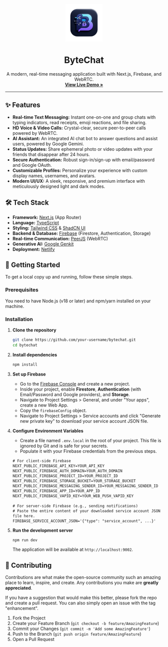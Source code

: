 <p align="center">
  <img src="public/bytechat-logo.png" alt="ByteChat Logo" width="120"/>
</p>

<h1 align="center">ByteChat</h1>

<p align="center">
  A modern, real-time messaging application built with Next.js, Firebase, and WebRTC.
  <br />
  <a href="https://bytechat-v3.netlify.app/"><strong>View Live Demo »</strong></a>
</p>

---

## ✨ Features

- **Real-time Text Messaging:** Instant one-on-one and group chats with typing indicators, read receipts, emoji reactions, and file sharing.
- **HD Voice & Video Calls:** Crystal-clear, secure peer-to-peer calls powered by WebRTC.
- **AI Assistant:** An integrated AI chat bot to answer questions and assist users, powered by Google Gemini.
- **Status Updates:** Share ephemeral photo or video updates with your friends that disappear after 24 hours.
- **Secure Authentication:** Robust sign-in/sign-up with email/password and Google OAuth.
- **Customizable Profiles:** Personalize your experience with custom display names, usernames, and avatars.
- **Modern UI/UX:** A sleek, responsive, and premium interface with meticulously designed light and dark modes.

## 🛠️ Tech Stack

- **Framework:** [Next.js](https://nextjs.org/) (App Router)
- **Language:** [TypeScript](https://www.typescriptlang.org/)
- **Styling:** [Tailwind CSS](https://tailwindcss.com/) & [ShadCN UI](https://ui.shadcn.com/)
- **Backend & Database:** [Firebase](https://firebase.google.com/) (Firestore, Authentication, Storage)
- **Real-time Communication:** [PeerJS](https://peerjs.com/) (WebRTC)
- **Generative AI:** [Google Genkit](https://firebase.google.com/docs/genkit)
- **Deployment:** [Netlify](https://www.netlify.com/)

## 🚀 Getting Started

To get a local copy up and running, follow these simple steps.

### Prerequisites

You need to have Node.js (v18 or later) and npm/yarn installed on your machine.

### Installation

1.  **Clone the repository**
    ```sh
    git clone https://github.com/your-username/bytechat.git
    cd bytechat
    ```

2.  **Install dependencies**
    ```sh
    npm install
    ```

3.  **Set up Firebase**
    - Go to the [Firebase Console](https://console.firebase.google.com/) and create a new project.
    - Inside your project, enable **Firestore**, **Authentication** (with Email/Password and Google providers), and **Storage**.
    - Navigate to Project Settings > General, and under "Your apps", create a new Web App.
    - Copy the `firebaseConfig` object.
    - Navigate to Project Settings > Service accounts and click "Generate new private key" to download your service account JSON file.

4.  **Configure Environment Variables**
    - Create a file named `.env.local` in the root of your project. This file is ignored by Git and is safe for your secrets.
    - Populate it with your Firebase credentials from the previous steps.

    ```env
    # For client-side Firebase
    NEXT_PUBLIC_FIREBASE_API_KEY=YOUR_API_KEY
    NEXT_PUBLIC_FIREBASE_AUTH_DOMAIN=YOUR_AUTH_DOMAIN
    NEXT_PUBLIC_FIREBASE_PROJECT_ID=YOUR_PROJECT_ID
    NEXT_PUBLIC_FIREBASE_STORAGE_BUCKET=YOUR_STORAGE_BUCKET
    NEXT_PUBLIC_FIREBASE_MESSAGING_SENDER_ID=YOUR_MESSAGING_SENDER_ID
    NEXT_PUBLIC_FIREBASE_APP_ID=YOUR_APP_ID
    NEXT_PUBLIC_FIREBASE_VAPID_KEY=YOUR_WEB_PUSH_VAPID_KEY

    # For server-side Firebase (e.g., sending notifications)
    # Paste the entire content of your downloaded service account JSON file here.
    FIREBASE_SERVICE_ACCOUNT_JSON='{"type": "service_account", ...}'
    ```

5.  **Run the development server**
    ```sh
    npm run dev
    ```
    The application will be available at `http://localhost:9002`.

## 🤝 Contributing

Contributions are what make the open-source community such an amazing place to learn, inspire, and create. Any contributions you make are **greatly appreciated**.

If you have a suggestion that would make this better, please fork the repo and create a pull request. You can also simply open an issue with the tag "enhancement".

1.  Fork the Project
2.  Create your Feature Branch (`git checkout -b feature/AmazingFeature`)
3.  Commit your Changes (`git commit -m 'Add some AmazingFeature'`)
4.  Push to the Branch (`git push origin feature/AmazingFeature`)
5.  Open a Pull Request
